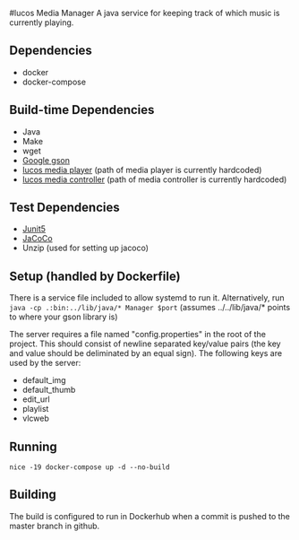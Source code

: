 #lucos Media Manager
A java service for keeping track of which music is currently playing.

## Dependencies
* docker
* docker-compose

## Build-time Dependencies
* Java
* Make
* wget
* [Google gson](https://code.google.com/p/google-gson/)
* [lucos media player](https://github.com/lucas42/lucos_media_player) (path of media player is currently hardcoded)
* [lucos media controller](https://github.com/lucas42/lucos_media_controller) (path of media controller is currently hardcoded)

## Test Dependencies
* [Junit5](https://junit.org/junit5/docs/current/user-guide/)
* [JaCoCo](https://www.jacoco.org/jacoco/trunk/index.html)
* Unzip (used for setting up jacoco)

## Setup (handled by Dockerfile)
There is a service file included to allow systemd to run it.
Alternatively, run `java -cp .:bin:../lib/java/* Manager $port` (assumes ../../lib/java/* points to where your gson library is)

The server requires a file named "config.properties" in the root of the project.  This should consist of newline separated key/value pairs (the key and value should be deliminated by an equal sign).  The following keys are used by the server:
* default_img
* default_thumb
* edit_url
* playlist
* vlcweb 

## Running
`nice -19 docker-compose up -d --no-build`

## Building
The build is configured to run in Dockerhub when a commit is pushed to the master branch in github.